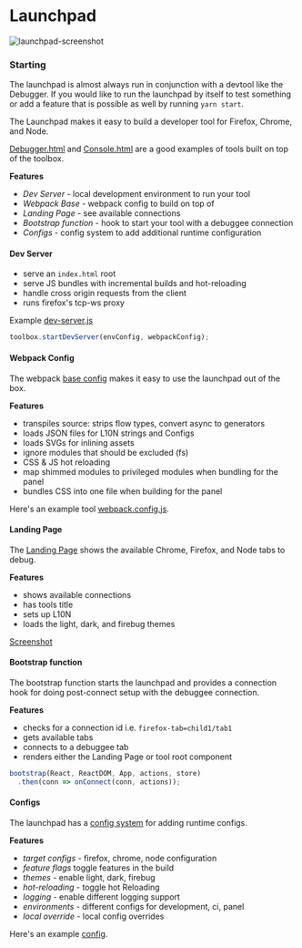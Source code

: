 # Launchpad

![launchpad-screenshot](https://cloud.githubusercontent.com/assets/1141550/22296671/433a4c68-e31b-11e6-8e46-bf3c653f6f6a.png)


### Starting

The launchpad is almost always run in conjunction with a devtool like the Debugger.
If you would like to run the launchpad by itself to test something or add a feature that is possible as well
by running `yarn start`.


The Launchpad makes it easy to build a developer tool for Firefox, Chrome, and Node.

[Debugger.html](../../README.md) and [Console.html](https://github.com/jasonlaster/console.html) are a good examples of tools built on top of the toolbox.


**Features**
* *Dev Server* - local development environment to run your tool
* *Webpack Base* - webpack config to build on top of
* *Landing Page* - see available connections
* *Bootstrap function* - hook to start your tool with a debuggee connection
* *Configs* - config system to add additional runtime configuration


#### Dev Server

* serve an `index.html` root
* serve JS bundles with incremental builds and hot-reloading
* handle cross origin requests from the client
* runs firefox's tcp-ws proxy

Example [dev-server.js](https://github.com/jasonLaster/console.html/blob/master/bin/dev-server.js)

```js
toolbox.startDevServer(envConfig, webpackConfig);
```

#### Webpack Config

The webpack [base config](./webpack.config.js) makes it easy to use the launchpad out of the box.

**Features**

* transpiles source: strips flow types, convert async to generators
* loads JSON files for L10N strings and Configs
* loads SVGs for inlining assets
* ignore modules that should be excluded (fs)
* CSS & JS hot reloading
* map shimmed modules to privileged modules when bundling for the panel
* bundles CSS into one file when building for the panel

Here's an example tool    [webpack.config.js](https://github.com/jasonLaster/console.html/blob/master/webpack.config.js).


#### Landing Page

The [Landing Page](./src/index.js)  shows the available Chrome, Firefox, and Node tabs to debug.

**Features**
* shows available connections
* has tools title
* sets up L10N
* loads the light, dark, and firebug themes

[Screenshot ](https://cloud.githubusercontent.com/assets/254562/20671763/a749acfa-b54c-11e6-9a4a-6b0fc4f45589.png)

#### Bootstrap function

The bootstrap function starts the launchpad and provides a connection hook for doing post-connect setup with the debuggee connection.

**Features**
* checks for a connection id i.e. `firefox-tab=child1/tab1`
* gets available tabs
* connects to a debuggee tab
* renders either the Landing Page or tool root component

```js
bootstrap(React, ReactDOM, App, actions, store)
  .then(conn => onConnect(conn, actions));
```


#### Configs

The launchpad has a [config system](../devtools-config/README.md) for adding runtime configs.

**Features**
* *target configs* - firefox, chrome, node configuration
* *feature flags* toggle features in the build
* *themes* - enable light, dark, firebug
* *hot-reloading* - toggle hot Reloading
* *logging* - enable different logging support
* *environments* - different configs for development, ci, panel
* *local override* - local config overrides

Here's an example [config](https://github.com/jasonLaster/console.html/blob/master/configs/development.json).
